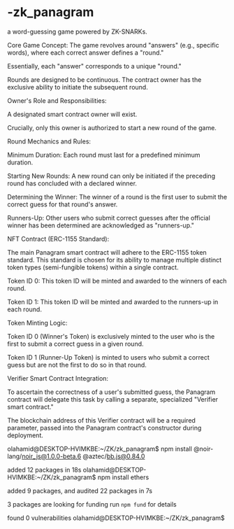 # -zk_panagram
 a word-guessing game powered by ZK-SNARKs. 

Core Game Concept:
The game revolves around "answers" (e.g., specific words), where each correct answer defines a "round."

Essentially, each "answer" corresponds to a unique "round."

Rounds are designed to be continuous. The contract owner has the exclusive ability to initiate the subsequent round.

Owner's Role and Responsibilities:

A designated smart contract owner will exist.

Crucially, only this owner is authorized to start a new round of the game.

Round Mechanics and Rules:

Minimum Duration: Each round must last for a predefined minimum duration.

Starting New Rounds: A new round can only be initiated if the preceding round has concluded with a declared winner.

Determining the Winner: The winner of a round is the first user to submit the correct guess for that round's answer.

Runners-Up: Other users who submit correct guesses after the official winner has been determined are acknowledged as "runners-up."

NFT Contract (ERC-1155 Standard):

The main Panagram smart contract will adhere to the ERC-1155 token standard. This standard is chosen for its ability to manage multiple distinct token types (semi-fungible tokens) within a single contract.

Token ID 0: This token ID will be minted and awarded to the winners of each round.

Token ID 1: This token ID will be minted and awarded to the runners-up in each round.

Token Minting Logic:

Token ID 0 (Winner's Token) is exclusively minted to the user who is the first to submit a correct guess in a given round.

Token ID 1 (Runner-Up Token) is minted to users who submit a correct guess but are not the first to do so in that round.

Verifier Smart Contract Integration:

To ascertain the correctness of a user's submitted guess, the Panagram contract will delegate this task by calling a separate, specialized "Verifier smart contract."

The blockchain address of this Verifier contract will be a required parameter, passed into the Panagram contract's constructor during deployment.


olahamid@DESKTOP-HVIMKBE:~/ZK/zk_panagram$ npm install @noir-lang/noir_js@1.0.0-beta.6 @aztec/bb.js@0.84.0

added 12 packages in 18s
olahamid@DESKTOP-HVIMKBE:~/ZK/zk_panagram$ npm install ethers

added 9 packages, and audited 22 packages in 7s

3 packages are looking for funding
  run `npm fund` for details

found 0 vulnerabilities
olahamid@DESKTOP-HVIMKBE:~/ZK/zk_panagram$ 